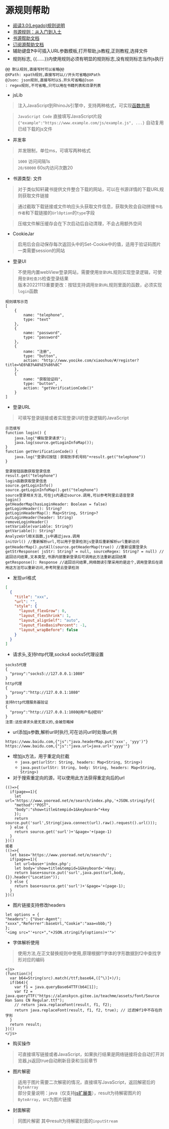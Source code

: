 # 源规则帮助

* [阅读3.0(Legado)规则说明](https://mgz0227.github.io/The-tutorial-of-Legado/)
* [书源规则：从入门到入土](https://mgz0227.github.io/The-tutorial-of-Legado/Rule/source.html)
* [书源帮助文档](https://mgz0227.github.io/The-tutorial-of-Legado/Rule/source.html)
* [订阅源帮助文档](https://mgz0227.github.io/The-tutorial-of-Legado/Rule/rss.html)
* 辅助键盘❓中可插入URL参数模板,打开帮助,js教程,正则教程,选择文件
* 规则标志, {{......}}内使用规则必须有明显的规则标志,没有规则标志当作js执行
```
@@ 默认规则,直接写时可以省略@@
@XPath: xpath规则,直接写时以//开头可省略@XPath
@Json: json规则,直接写时以$.开头可省略@Json
: regex规则,不可省略,只可以用在书籍列表和目录列表
```
* jsLib
> 注入JavaScript到RhinoJs引擎中，支持两种格式，可实现[函数共用](https://github.com/gedoor/legado/wiki/JavaScript%E5%87%BD%E6%95%B0%E5%85%B1%E7%94%A8)

> `JavaScript Code` 直接填写JavaScript片段  
> `{"example":"https://www.example.com/js/example.js", ...}` 自动复用已经下载的js文件

* 并发率
> 并发限制，单位ms，可填写两种格式

> `1000` 访问间隔1s  
> `20/60000` 60s内访问次数20  

* 书源类型: 文件
> 对于类似知轩藏书提供文件整合下载的网站，可以在书源详情的下载URL规则获取文件链接

> 通过截取下载链接或文件响应头头获取文件信息，获取失败会自动拼接`书名` `作者`和下载链接的`UrlOption`的`type`字段

> 压缩文件解压缓存会在下次启动后自动清理，不会占用额外空间  

* CookieJar
> 启用后会自动保存每次返回头中的Set-Cookie中的值，适用于验证码图片一类需要session的网站

* 登录UI
> 不使用内置webView登录网站，需要使用`登录URL`规则实现登录逻辑，可使用`登录检查JS`检查登录结果  
> 版本20221113重要更改：按钮支持调用`登录URL`规则里面的函数，必须实现`login`函数
```
规则填写示范
[
    {
        name: "telephone",
        type: "text"
    },
    {
        name: "password",
        type: "password"
    },
    {
        name: "注册",
        type: "button",
        action: "http://www.yooike.com/xiaoshuo/#/register?title=%E6%B3%A8%E5%86%8C"
    },
    {
        name: "获取验证码",
        type: "button",
        action: "getVerificationCode()"
    }
]
```
* 登录URL
> 可填写登录链接或者实现登录UI的登录逻辑的JavaScript
```
示范填写
function login() {
    java.log("模拟登录请求");
    java.log(source.getLoginInfoMap());
}
function getVerificationCode() {
    java.log("登录UI按钮：获取到手机号码"+result.get("telephone"))
}

登录按钮函数获取登录信息
result.get("telephone")
login函数获取登录信息
source.getLoginInfo()
source.getLoginInfoMap().get("telephone")
source登录相关方法,可在js内通过source.调用,可以参考阿里云语音登录
login()
getHeaderMap(hasLoginHeader: Boolean = false)
getLoginHeader(): String?
getLoginHeaderMap(): Map<String, String>?
putLoginHeader(header: String)
removeLoginHeader()
setVariable(variable: String?)
getVariable(): String?
AnalyzeUrl相关函数,js中通过java.调用
initUrl() //重新解析url,可以用于登录检测js登录后重新解析url重新访问
getHeaderMap().putAll(source.getHeaderMap(true)) //重新设置登录头
getStrResponse( jsStr: String? = null, sourceRegex: String? = null) //返回访问结果,文本类型,书源内部重新登录后可调用此方法重新返回结果
getResponse(): Response //返回访问结果,网络朗读引擎采用的是这个,调用登录后在调用这方法可以重新访问,参考阿里云登录检测
```

* 发现url格式
```json
[
  {
    "title": "xxx",
    "url": "",
    "style": {
      "layout_flexGrow": 0,
      "layout_flexShrink": 1,
      "layout_alignSelf": "auto",
      "layout_flexBasisPercent": -1,
      "layout_wrapBefore": false
    }
  }
]
```

* 请求头,支持http代理,socks4 socks5代理设置
```
socks5代理
{
  "proxy":"socks5://127.0.0.1:1080"
}
http代理
{
  "proxy":"http://127.0.0.1:1080"
}
支持http代理服务器验证
{
  "proxy":"http://127.0.0.1:1080@用户名@密码"
}
注意:这些请求头是无意义的,会被忽略掉
```

* url添加js参数,解析url时执行,可在访问url时处理url,例
```
https://www.baidu.com,{"js":"java.headerMap.put('xxx', 'yyy')"}
https://www.baidu.com,{"js":"java.url=java.url+'yyyy'"}
```

* 增加js方法，用于重定向拦截
  * `java.get(urlStr: String, headers: Map<String, String>)`
  * `java.post(urlStr: String, body: String, headers: Map<String, String>)`
* 对于搜索重定向的源，可以使用此方法获得重定向后的url
```
(()=>{
  if(page==1){
    let url='https://www.yooread.net/e/search/index.php,'+JSON.stringify({
    "method":"POST",
    "body":"show=title&tempid=1&keyboard="+key
    });
    return source.put('surl',String(java.connect(url).raw().request().url()));
  } else {
    return source.get('surl')+'&page='+(page-1)
  }
})()
或者
(()=>{
  let base='https://www.yooread.net/e/search/';
  if(page==1){
    let url=base+'index.php';
    let body='show=title&tempid=1&keyboard='+key;
    return base+source.put('surl',java.post(url,body,{}).header("Location"));
  } else {
    return base+source.get('surl')+'&page='+(page-1);
  }
})()
```

* 图片链接支持修改headers
```
let options = {
"headers": {"User-Agent": "xxxx","Referrer":baseUrl,"Cookie":"aaa=vbbb;"}
};
'<img src="'+src+","+JSON.stringify(options)+'">'
```

* 字体解析使用
> 使用方法,在正文替换规则中使用,原理根据f1字体的字形数据到f2中查找字形对应的编码
```
<js>
(function(){
  var b64=String(src).match(/ttf;base64,([^\)]+)/);
  if(b64){
    var f1 = java.queryBase64TTF(b64[1]);
    var f2 = java.queryTTF("https://alanskycn.gitee.io/teachme/assets/font/Source Han Sans CN Regular.ttf");
    // return java.replaceFont(result, f1, f2);
    return java.replaceFont(result, f1, f2, true); // 过滤掉f1中不存在的字形
  }
  return result;
})()
</js>
```

* 购买操作
> 可直接填写链接或者JavaScript，如果执行结果是网络链接将会自动打开浏览器,js返回true自动刷新目录和当前章节

* 图片解密
> 适用于图片需要二次解密的情况，直接填写JavaScript，返回解密后的`ByteArray`  
> 部分变量说明：java（仅支持[js扩展类](https://github.com/gedoor/legado/blob/master/app/src/main/java/io/legado/app/help/JsExtensions.kt)），result为待解密图片的`ByteArray`，src为图片链接

* 封面解密
> 同图片解密 其中result为待解密封面的`inputStream`
